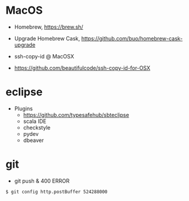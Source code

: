 # MacOS
* Homebrew, https://brew.sh/
* Upgrade Homebrew Cask, https://github.com/buo/homebrew-cask-upgrade

* ssh-copy-id @ MacOSX
 - https://github.com/beautifulcode/ssh-copy-id-for-OSX

# eclipse
* Plugins
  * https://github.com/typesafehub/sbteclipse
  * scala IDE
  * checkstyle
  * pydev
  * dbeaver 

# git
* git push & 400 ERROR
```
$ git config http.postBuffer 524288000
```